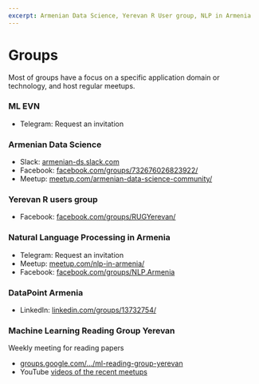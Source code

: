 ```yaml
---
excerpt: Armenian Data Science, Yerevan R User group, NLP in Armenia
---
```


# Groups

Most of groups have a focus on a specific application domain or technology, and host regular meetups.

### ML EVN
- Telegram: Request an invitation

### Armenian Data Science
- Slack: [armenian-ds.slack.com](https://armenian-ds.slack.com)
- Facebook: [facebook.com/groups/732676026823922/](https://www.facebook.com/groups/732676026823922/)
- Meetup: [meetup.com/armenian-data-science-community/](https://www.meetup.com/armenian-data-science-community/)

### Yerevan R users group
- Facebook: [facebook.com/groups/RUGYerevan/](https://www.facebook.com/groups/RUGYerevan/)

### Natural Language Processing in Armenia
- Telegram: Request an invitation
- Meetup: [meetup.com/nlp-in-armenia/](https://www.meetup.com/nlp-in-armenia/)
- Facebook: [facebook.com/groups/NLP.Armenia](https://www.facebook.com/groups/NLP.Armenia/)

### DataPoint Armenia
- LinkedIn: [linkedin.com/groups/13732754/](https://www.linkedin.com/groups/13732754/)

### Machine Learning Reading Group Yerevan
Weekly meeting for reading papers
- [groups.google.com/.../ml-reading-group-yerevan](https://groups.google.com/forum/#!forum/ml-reading-group-yerevan)
- YouTube [videos of the recent meetups](https://www.youtube.com/playlist?list=PLaoIml0iWe75I4UwV5LLktk5LM1Avh_xB)


